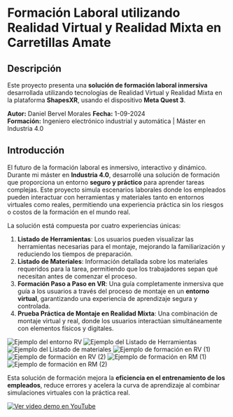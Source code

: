 # Formación Laboral utilizando Realidad Virtual y Realidad Mixta en Carretillas Amate

## Descripción
Este proyecto presenta una **solución de formación laboral inmersiva** desarrollada utilizando tecnologías de Realidad Virtual y Realidad Mixta en la plataforma **ShapesXR**, usando el dispositivo **Meta Quest 3**.

**Autor:** Daniel Bervel Morales
**Fecha:** 1-09-2024  
**Formación:** Ingeniero electrónico industrial y automática | Máster en Industria 4.0

## Introducción
El futuro de la formación laboral es inmersivo, interactivo y dinámico. Durante mi máster en **Industria 4.0**, desarrollé una solución de formación que proporciona un entorno **seguro y práctico** para aprender tareas complejas. Este proyecto simula escenarios laborales donde los empleados pueden interactuar con herramientas y materiales tanto en entornos virtuales como reales, permitiendo una experiencia práctica sin los riesgos o costos de la formación en el mundo real.

La solución está compuesta por cuatro experiencias únicas:

1. **Listado de Herramientas**: Los usuarios pueden visualizar las herramientas necesarias para el montaje, mejorando la familiarización y reduciendo los tiempos de preparación.
2. **Listado de Materiales**: Información detallada sobre los materiales requeridos para la tarea, permitiendo que los trabajadores sepan qué necesitan antes de comenzar el proceso.
3. **Formación Paso a Paso en VR**: Una guía completamente inmersiva que guía a los usuarios a través del proceso de montaje en un **entorno virtual**, garantizando una experiencia de aprendizaje segura y controlada.
4. **Prueba Práctica de Montaje en Realidad Mixta**: Una combinación de montaje virtual y real, donde los usuarios interactúan simultáneamente con elementos físicos y digitales.

![Ejemplo del entorno RV](images/entorno.png)
![Ejemplo del Listado de Herramientas](images/destornillador.png)
![Ejemplo del Listado de materiales](images/materia.png)
![Ejemplo de formación en RV (1)](images/formacion1.png)
![Ejemplo de formación en RV (2)](images/formacion2.png)
![Ejemplo de formación en RM (1)](images/realidadmixta1.png)
![Ejemplo de formación en RM (2)](images/realidadmixta2.png)

Esta solución de formación mejora la **eficiencia en el entrenamiento de los empleados**, reduce errores y acelera la curva de aprendizaje al combinar simulaciones virtuales con la práctica real.

[![Ver video demo en YouTube](https://img.youtube.com/vi/g-qD4mWmMQ4/hqdefault.jpg)](https://www.youtube.com/watch?v=g-qD4mWmMQ4)

